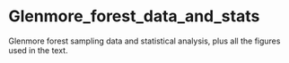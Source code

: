 # Glenmore_forest_data_and_stats
Glenmore forest sampling data and statistical analysis, plus all the figures used in the text. 
